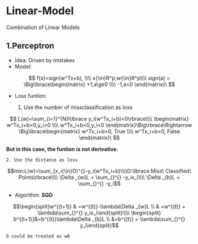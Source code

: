 # Linear-Model
Combination of Linear Models

## 1.Perceptron

* Idea: Driven by mistakes
* Model:


$$
f(x)=sign(w^Tx+b),
\\\\
x{\in}R^p,w{\in}R^p\\\\
sign(a) = \Big\lbrace\begin{matrix}
+1,a\ge0
\\\\
-1,a<0
\end{matrix}\
$$


* Loss funtion:

    1. Use the number of missclassification as loss

 $$
L(w)=\sum_{i=1}^{N}I\lbrace y_i(w^Tx_i+b)<0\rbrace\\\\
\begin{matrix}
w^Tx_i+b>0,y_i>0
\\\\
w^Tx_i+b<0,y_i<0
\end{matrix}\Big\rbrace\Rightarrow \Big\lbrace\begin{matrix}
w^Tx_i+b>0, True
\\\\
w^Tx_i+b<0, False
\end{matrix}\
$$


**But in this case, the funtion is not derivative.**
    
    2. Use the distance as loss

$$min:L(w)=\sum_{x_i{\in}D}^{}-y_i(w^Tx_i+b)\\\\D:\lbrace Miss\ Classified\ Points\rbrace\\\\
\Delta _{w}L = \sum_{}^{} -y_ix_i\\\\
\Delta _{b}L = \sum_{}^{} -y_i$$

* Algorithm: **SGD**

$$\begin{split}w^{(t+1)} & =w^{(t)}-\lambda\Delta _{w}L \\
& =w^{(t)} + \lambda\sum_{}^{} y_ix_i\end{split}\\\\
\begin{split}
b^{(t+1)}&=b^{(t)}\lambda\Delta _{b}L \\
&=b^{(t)} + \lambda\sum_{}^{} y_i\end{split}$$

    b could be treated as w0
